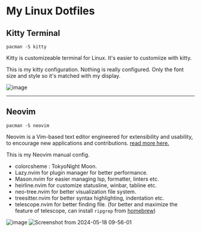 # My Linux Dotfiles

## Kitty Terminal


```
pacman -S kitty
```

Kitty is customizeable terminal for Linux. It's easier to customiize with kitty.

This is my kitty configuration. Nothing is really configured. Only the font size and style so it's matched with my display.

![image](https://github.com/sayidmabrur/dotfiles/assets/139939823/94f99d12-e03e-472d-9f90-3675e084e141)


<hr>

## Neovim

```
pacman -S neovim
```

Neovim is a Vim-based text editor engineered for extensibility and usability, to encourage new applications and contributions. <a href="https://neovim.io/charter/">read more here.</a>

This is my Neovim manual config.
- colorcsheme : TokyoNight Moon.
- Lazy.nvim for plugin manager for better performance.
- Mason.nvim for easier managing lsp, formatter, linters etc.
- heirline.nvim for customize statusline, winbar, tabline etc.
- neo-tree.nvim for better visualization file system.
- treesitter.nvim for better syntax highlighting, indentation etc.
- telescope.nvim for better finding file. (for better and maximize the feature of telescope, can install `ripgrep` from <a href="https://formulae.brew.sh/formula/ripgrep">homebrew</a>)

![image](https://github.com/sayidmabrur/dotfiles/assets/139939823/0fc5b24e-7d14-43e0-b85f-863dccc39af9)
![Screenshot from 2024-05-18 09-56-01](https://github.com/sayidmabrur/dotfiles/assets/139939823/37c66370-ec93-4d2c-be0b-ca408dced516)

